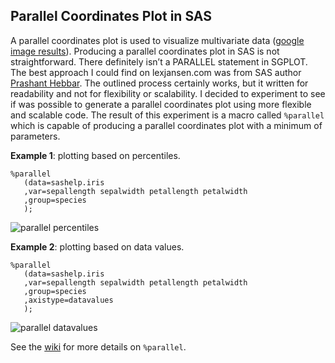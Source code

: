 ## Parallel Coordinates Plot in SAS

A parallel coordinates plot is used to visualize multivariate data ([google image results](https://www.google.com/search?q=parallel+coordinates+plot&safe=off&source=lnms&tbm=isch&sa=X&ved=0ahUKEwjh5uKv_JLSAhVBjlQKHYe9DGEQ_AUICCgB&biw=1010&bih=892)). Producing a parallel coordinates plot in SAS is not straightforward. There definitely isn’t a PARALLEL statement in SGPLOT. The best approach I could find on lexjansen.com was from SAS author [Prashant Hebbar](https://support.sas.com/resources/papers/proceedings12/267-2012.pdf). The outlined process certainly works, but it written for readability and not for flexibility or scalability. I decided to experiment to see if was possible to generate a parallel coordinates plot using more flexible and scalable code. The result of this experiment is a macro called `%parallel` which is capable of producing a parallel coordinates plot with a minimum of parameters. 

**Example 1**: plotting based on percentiles.

```
%parallel
   (data=sashelp.iris
   ,var=sepallength sepalwidth petallength petalwidth
   ,group=species
   );
```

![parallel percentiles](https://github.com/srosanba/sas-parallelcoordinatesplot/blob/master/img/iris_by_percentiles.png)

**Example 2**: plotting based on data values.

```
%parallel
   (data=sashelp.iris
   ,var=sepallength sepalwidth petallength petalwidth
   ,group=species
   ,axistype=datavalues
   );
```

![parallel datavalues](https://github.com/srosanba/sas-parallelcoordinatesplot/blob/master/img/iris_by_datavalues.png)

See the [wiki](https://github.com/srosanba/sas-parallelcoordinatesplot/wiki) for more details on `%parallel`.
